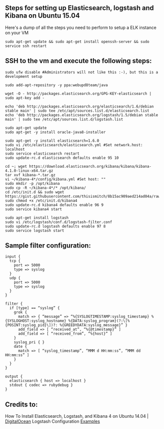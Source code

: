 Steps for setting up Elasticsearch, logstash and Kibana on Ubuntu 15.04
---

Here's a dump of all the steps you need to perform to setup a ELK instance on your VM

`sudo apt-get update && sudo apt-get install openssh-server && sudo service ssh restart`

## SSH to the vm and execute the following steps:

```
sudo ufw disable #Administrators will not like this :-), but this is a development setup

sudo add-apt-repository -y ppa:webupd8team/java

wget -O - http://packages.elasticsearch.org/GPG-KEY-elasticsearch | sudo apt-key add -

echo 'deb http://packages.elasticsearch.org/elasticsearch/1.6/debian stable main' | sudo tee /etc/apt/sources.list.d/elasticsearch.list
echo 'deb http://packages.elasticsearch.org/logstash/1.5/debian stable main' | sudo tee /etc/apt/sources.list.d/logstash.list

sudo apt-get update
sudo apt-get -y install oracle-java8-installer

sudo apt-get -y install elasticsearch=1.6.0
sudo vi /etc/elasticsearch/elasticsearch.yml #Set network.host: localhost
sudo service elasticsearch restart
sudo update-rc.d elasticsearch defaults enable 95 10

cd ~; wget https://download.elasticsearch.org/kibana/kibana/kibana-4.1.0-linux-x64.tar.gz
tar xvf kibana-*.tar.gz
vi ~/kibana-4*/config/kibana.yml #Set host: ""
sudo mkdir -p /opt/kibana
sudo cp -R ~/kibana-4*/* /opt/kibana/
cd /etc/init.d && sudo wget https://gist.githubusercontent.com/thisismitch/8b15ac909aed214ad04a/raw/bce61d85643c2dcdfbc2728c55a41dab444dca20/kibana4
sudo chmod +x /etc/init.d/kibana4
sudo update-rc.d kibana4 defaults enable 96 9
sudo service kibana4 start

sudo apt-get install logstash
sudo vi /etc/logstash/conf.d/logstash-filter.conf
sudo update-rc.d logstash defaults enable 97 8
sudo service logstash start
```

## Sample filter configuration:
```
input {
  tcp {
    port => 5000
    type => syslog
  }
  udp {
    port => 5000
    type => syslog
  }
}

filter {
  if [type] == “syslog” {
    grok {
      match => { “message” => “%{SYSLOGTIMESTAMP:syslog_timestamp} %{SYSLOGHOST:syslog_hostname} %{DATA:syslog_program}(?:\[%{POSINT:syslog_pid}\])?: %{GREEDYDATA:syslog_message}” }
      add_field => [ “received_at”, “%{@timestamp}” ]
      add_field => [ “received_from”, “%{host}” ]
    }
    syslog_pri { }
    date {
      match => [ “syslog_timestamp”, “MMM d HH:mm:ss”, “MMM dd HH:mm:ss” ]
    }
  }
}

output {
  elasticsearch { host => localhost }
  stdout { codec => rubydebug }
}
```
## Credits to:
How To Install Elasticsearch, Logstash, and Kibana 4 on Ubuntu 14.04 | [DigitalOcean](https://www.digitalocean.com/community/tutorials/how-to-install-elasticsearch-logstash-and-kibana-4-on-ubuntu-14-04)
Logstash Configuration [Examples](https://www.elastic.co/guide/en/logstash/current/config-examples.html)
